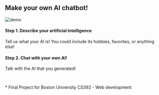 ## Make your own AI chatbot!

![demo](/media/Demo.gif)

#### Step 1. Describe your artificial intelligence
Tell us what your AI is! You could include its hobbies, favorites, or anything else!

#### Step 2. Chat with your own AI!
Talk with the AI that you generated!

<br>

\* Final Project for Boston University CS392 - Web development